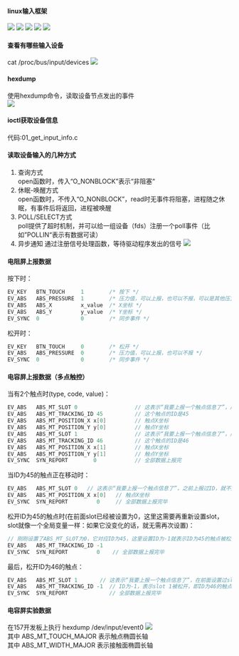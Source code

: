 #### linux输入框架
![](https://picbed-xunxun.oss-cn-shanghai.aliyuncs.com/20220110174636.png)
![](https://picbed-xunxun.oss-cn-shanghai.aliyuncs.com/20220110175009.png)
![](https://picbed-xunxun.oss-cn-shanghai.aliyuncs.com/20220110181147.png)
![](https://picbed-xunxun.oss-cn-shanghai.aliyuncs.com/20220110181259.png)
![](https://picbed-xunxun.oss-cn-shanghai.aliyuncs.com/20220110181330.png)


#### 查看有哪些输入设备
cat /proc/bus/input/devices
![](https://picbed-xunxun.oss-cn-shanghai.aliyuncs.com/20220110212113.png)

#### hexdump
使用hexdump命令，读取设备节点发出的事件  
![](https://picbed-xunxun.oss-cn-shanghai.aliyuncs.com/20220110181606.png)


#### ioctl获取设备信息
代码:01_get_input_info.c


#### 读取设备输入的几种方式
1. 查询方式  
open函数时，传入“O_NONBLOCK”表示“非阻塞“
2. 休眠-唤醒方式  
open函数时，不传入“O_NONBLOCK”，read时无事件将阻塞，进程随之休眠，有事件后将返回，进程被唤醒
3. POLL/SELECT方式  
poll提供了超时机制，并可以给一组设备（fds）注册一个poll事件（比如”POLLIN“表示有数据可读）
4. 异步通知
通过注册信号处理函数，等待驱动程序发出的信号
![](https://picbed-xunxun.oss-cn-shanghai.aliyuncs.com/20220111220106.png)

#### 电阻屏上报数据
按下时：
```java
EV_KEY   BTN_TOUCH     1        /* 按下 */
EV_ABS   ABS_PRESSURE  1        /* 压力值，可以上报，也可以不报，可以是其他压力值 */
EV_ABS   ABS_X         x_value  /* X坐标 */
EV_ABS   ABS_Y         y_value  /* Y坐标 */
EV_SYNC  0             0        /* 同步事件 */
```
松开时：
```java
EV_KEY   BTN_TOUCH     0        /* 松开 */
EV_ABS   ABS_PRESSURE  0        /* 压力值，可以上报，也可以不报 */
EV_SYNC  0             0        /* 同步事件 */
```

#### 电容屏上报数据（多点触控）
当有2个触点时(type, code, value)：
```java
EV_ABS   ABS_MT_SLOT 0                  // 这表示“我要上报一个触点信息了”，用来分隔触点信息
EV_ABS   ABS_MT_TRACKING_ID 45          // 这个触点的ID是45
EV_ABS   ABS_MT_POSITION_X x[0]         // 触点X坐标
EV_ABS   ABS_MT_POSITION_Y y[0]         // 触点Y坐标
EV_ABS   ABS_MT_SLOT 1                  // 这表示“我要上报一个触点信息了”，用来分隔触点信息
EV_ABS   ABS_MT_TRACKING_ID 46          // 这个触点的ID是46
EV_ABS   ABS_MT_POSITION_X x[1]         // 触点X坐标
EV_ABS   ABS_MT_POSITION_Y y[1]         // 触点Y坐标
EV_SYNC  SYN_REPORT        0            // 全部数据上报完
```
当ID为45的触点正在移动时：
```java
EV_ABS   ABS_MT_SLOT 0   // 这表示“我要上报一个触点信息了”，之前上报过ID，就不用再上报ID了
EV_ABS   ABS_MT_POSITION_X x[0]   // 触点X坐标
EV_SYNC  SYN_REPORT         0     // 全部数据上报完毕
```
松开ID为45的触点时(在前面slot已经被设置为0，这里这需要再重新设置slot，slot就像一个全局变量一样：如果它没变化的话，就无需再次设置)：
```java
// 刚刚设置了ABS_MT_SLOT为0，它对应ID为45，这里设置ID为-1就表示ID为45的触点被松开了
EV_ABS   ABS_MT_TRACKING_ID -1   
EV_SYNC  SYN_REPORT         0    // 全部数据上报完毕
```
最后，松开ID为46的触点：
```java
EV_ABS   ABS_MT_SLOT 1       // 这表示“我要上报一个触点信息了”，在前面设置过slot 1的ID为46
EV_ABS   ABS_MT_TRACKING_ID -1  // ID为-1，表示slot 1被松开，即ID为46的触点被松开
EV_SYNC  SYN_REPORT             // 全部数据上报完毕
```

#### 电容屏实验数据
在157开发板上执行 hexdump /dev/input/event0
![](https://picbed-xunxun.oss-cn-shanghai.aliyuncs.com/20220111233144.png)  
其中 ABS_MT_TOUCH_MAJOR 表示触点椭圆长轴  
其中 ABS_MT_WIDTH_MAJOR 表示接触面椭圆长轴
